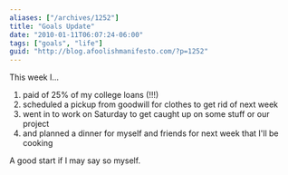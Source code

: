 ```yaml
---
aliases: ["/archives/1252"]
title: "Goals Update"
date: "2010-01-11T06:07:24-06:00"
tags: ["goals", "life"]
guid: "http://blog.afoolishmanifesto.com/?p=1252"
---
```

This week I...

1. paid of 25% of my college loans (!!!)
2. scheduled a pickup from goodwill for clothes to get rid of next week
3. went in to work on Saturday to get caught up on some stuff or our project
4. and planned a dinner for myself and friends for next week that I'll be cooking

A good start if I may say so myself.
